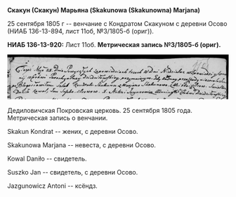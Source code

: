 **Скакун (Скакун) Марьяна (Skakunowa (Skakunowna) Marjana)**

25 сентября 1805 г -- венчание с Кондратом Скакуном с деревни Осово
(НИАБ 136-13-894, лист 11об, №3/1805-б (ориг)).

**НИАБ 136-13-920:** Лист 11об. **Метрическая запись №3/1805-б (ориг).**

![](./media/6eb25780f0ab600871f50ff51268bf1f771752ea.png)

Дедиловичская Покровская церковь. 25 сентября 1805 года. Метрическая
запись о венчании.

Skakun Kondrat -- жених, с деревни Осовo.

Skakunowa Marjana -- невеста, с деревни Осовo.

Kowal Daniło -- свидетель.

Suszko Jan -- свидетель, с деревни Осовo.

Jazgunowicz Antoni -- ксёндз.
